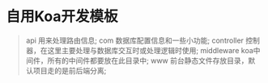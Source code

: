 # 自用Koa开发模板

>api
    用来处理路由信息;
>com
    数据库配置信息和一些小功能;
>controller
    控制器，在这里主要处理与数据库交互时或处理逻辑时使用;
>middleware
    koa中间件，所有的中间件都要放在此目录中;
>www
    前台静态文件存放目录，默认项目走的是前后端分离;

